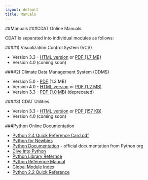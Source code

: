 ```yaml
---
layout: default
title: Manuals 
---
```


##Manuals
###CDAT Online Manuals  

CDAT is separated into individual modules as follows:

####1) Visualization Control System (VCS)  
* Version 3.3 - [HTML version](http://www-pcmdi.llnl.gov/software/cdat/support/vcs/vcs.html) or [PDF (1.7 MB)](media/docs/vcs.pdf)
* Version 4.0 (coming soon) 

####2) Climate Data Management System (CDMS)
* Version 5.0 - [PDF](media/docs/cdms5.pdf) (1.3 MB)   
* Version 4.0 - [HTML version](cdms_v4.0.html) or [PDF (1.2 MB)](media/docs/cdmsV4.pdf)
* Version 3.3 - [PDF (1.0 MB)](/cdmsV3.3.pdf) (deprecated)

####3) CDAT Utilities  
* Version 3.3 - [HTML version](cdat_utilities.html) or [ PDF (157 KB)](media/docs/cdat_utilities.pdf)
* Version 4.0 (coming soon) 

###Python Online Documentation 
* [Python 2.4 Quick Reference Card.pdf](media/docs/Python%202.4%20Quick%20Reference%20Card.pdf)
* [Python for Newbies](http://www.python.org/doc/Newbies.html)
* [Python Documentation](http://python.org/doc/) - official documentation from Python.org
* [Dive Into Python](http://diveintopython.org/toc/)
* [Python Library Refernce](http://www.python.org/doc/current/lib/lib.html)
* [Python Reference Manual](http://www.python.org/doc/current/ref/ref.html)
* [Global Module Index](http://www.python.org/doc/current/modindex.html)
* [Python 2.2 Quick Reference](http://rgruet.free.fr/PQR2.2.html)

